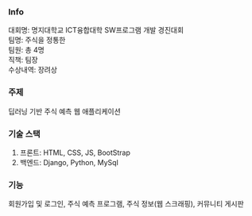 ### Info
대회명: 명지대학교 ICT융합대학 SW프로그램 개발 경진대회<br>
팀명: 주식을 정통한<br>
팀원: 총 4명<br>
직책: 팀장<br>
수상내역: 장려상<br>

### 주제
딥러닝 기반 주식 예측 웹 애플리케이션

### 기술 스택
1. 프론트: HTML, CSS, JS, BootStrap
2. 백엔드: Django, Python, MySql

### 기능
회원가입 및 로그인, 주식 예측 프로그램, 주식 정보(웹 스크래핑), 커뮤니티 게시판

